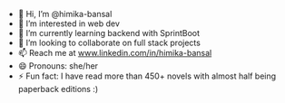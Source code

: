 - 👋 Hi, I’m @himika-bansal
- 👀 I’m interested in web dev
- 🌱 I’m currently learning backend with SprintBoot
- 💞️ I’m looking to collaborate on full stack projects
- 📫 Reach me at www.linkedin.com/in/himika-bansal
- 😄 Pronouns: she/her
- ⚡ Fun fact: I have read more than 450+ novels with almost half being paperback editions :)

<!---
himika-bansal/himika-bansal is a ✨ special ✨ repository because its `README.md` (this file) appears on your GitHub profile.
You can click the Preview link to take a look at your changes.
--->
